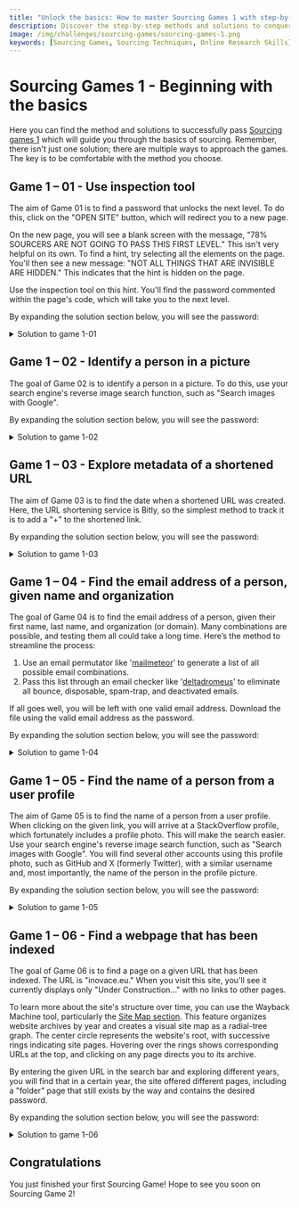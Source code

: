 ```yaml
---
title: "Unlock the basics: How to master Sourcing Games 1 with step-by-step guide"
description: Discover the step-by-step methods and solutions to conquer Sourcing Games 1. Learn essential sourcing skills and pass all levels with ease.
image: /img/challenges/sourcing-games/sourcing-games-1.png
keywords: [Sourcing Games, Sourcing Techniques, Online Research Skills]
---
```


# Sourcing Games 1 - Beginning with the basics

Here you can find the method and solutions to successfully pass [Sourcing games 1](https://sourcing.games/game-1/) which will guide you through the basics of sourcing.  Remember, there isn't just one solution; there are multiple ways to approach the games. The key is to be comfortable with the method you choose.

## Game 1 – 01 - Use inspection tool

The aim of Game 01 is to find a password that unlocks the next level. To do this, click on the "OPEN SITE" button, which will redirect you to a new page.

On the new page, you will see a blank screen with the message, "78% SOURCERS ARE NOT GOING TO PASS THIS FIRST LEVEL." This isn't very helpful on its own. To find a hint, try selecting all the elements on the page. You'll then see a new message: "NOT ALL THINGS THAT ARE INVISIBLE ARE HIDDEN." This indicates that the hint is hidden on the page.

Use the inspection tool on this hint. You'll find the password commented within the page's code, which will take you to the next level.

By expanding the solution section below, you will see the password:

<details>
<summary>Solution to game 1-01</summary>

![Solution to game 1-01](/img/challenges/sourcing-games/sourcing-games-1-01.png "Solution to game 1-01")

The password to reach the next level is "**games42**".

</details>

## Game 1 – 02 - Identify a person in a picture

The goal of Game 02 is to identify a person in a picture. To do this, use your search engine's reverse image search function, such as "Search images with Google".

By expanding the solution section below, you will see the password:

<details>
<summary>Solution to game 1-02</summary>

![Solution to game 1-02](/img/challenges/sourcing-games/sourcing-games-1-02.png "Solution to game 1-02")

The password to reach the next level is "**boyce**".

</details>

## Game 1 – 03 - Explore metadata of a shortened URL 

The aim of Game 03 is to find the date when a shortened URL was created. Here, the URL shortening service is Bitly, so the simplest method to track it is to add a "+" to the shortened link.

By expanding the solution section below, you will see the password:

<details>
<summary>Solution to game 1-03</summary>

![Solution to game 1-03](/img/challenges/sourcing-games/sourcing-games-1-03.png "Solution to game 1-03")

The password to reach the next level is "**apr-17**".

</details>

## Game 1 – 04 - Find the email address of a person, given name and organization

The goal of Game 04 is to find the email address of a person, given their first name, last name, and organization (or domain). Many combinations are possible, and testing them all could take a long time. Here’s the method to streamline the process:

1. Use an email permutator like '[mailmeteor](https://mailmeteor.com/email-permutator/)' to generate a list of all possible email combinations.
2. Pass this list through an email checker like '[deltadromeus](https://www.deltadromeus.com/)' to eliminate all bounce, disposable, spam-trap, and deactivated emails.

If all goes well, you will be left with one valid email address. Download the file using the valid email address as the password.

By expanding the solution section below, you will see the password:

<details>
<summary>Solution to game 1-04</summary>

![Solution to game 1-04](/img/challenges/sourcing-games/sourcing-games-1-04.png "Solution to game 1-04")

![Solution to game 1-04](/img/challenges/sourcing-games/sourcing-games-1-04_2.png "Solution to game 1-04")

The good mail adress and file password is "**jamesj@recruitment.camp**".

The password to reach the next level is "**sourcingfun**".

</details>

## Game 1 – 05 - Find the name of a person from a user profile

The aim of Game 05 is to find the name of a person from a user profile. When clicking on the given link, you will arrive at a StackOverflow profile, which fortunately includes a profile photo. This will make the search easier. Use your search engine's reverse image search function, such as "Search images with Google". You will find several other accounts using this profile photo, such as GitHub and X (formerly Twitter), with a similar username and, most importantly, the name of the person in the profile picture.

By expanding the solution section below, you will see the password:

<details>
<summary>Solution to game 1-05</summary>

![Solution to game 1-05](/img/challenges/sourcing-games/sourcing-games-1-05.png "Solution to game 1-05")

The password to reach the next level is "**Kolja**".

</details>

## Game 1 – 06 - Find a webpage that has been indexed

The goal of Game 06 is to find a page on a given URL that has been indexed. The URL is "inovace.eu." When you visit this site, you'll see it currently displays only "Under Construction..." with no links to other pages. 

To learn more about the site's structure over time, you can use the Wayback Machine tool, particularly the [Site Map section](https://web.archive.org/web/sitemap/). This feature organizes website archives by year and creates a visual site map as a radial-tree graph. The center circle represents the website's root, with successive rings indicating site pages. Hovering over the rings shows corresponding URLs at the top, and clicking on any page directs you to its archive.

By entering the given URL in the search bar and exploring different years, you will find that in a certain year, the site offered different pages, including a "folder" page that still exists by the way and contains the desired password.

By expanding the solution section below, you will see the password:

<details>
<summary>Solution to game 1-06</summary>

![Solution to game 1-06](/img/challenges/sourcing-games/sourcing-games-1-06.png "Solution to game 1-06")

The password to reach the next level is "**007games**".

</details>

## Congratulations

You just finished your first Sourcing Game! Hope to see you soon on Sourcing Game 2!
